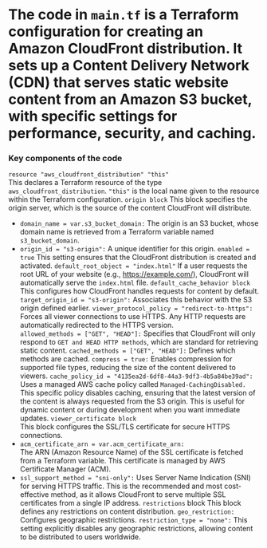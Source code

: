 # The code in `main.tf` is a Terraform configuration for creating an Amazon CloudFront distribution. It sets up a Content Delivery Network (CDN) that serves static website content from an Amazon S3 bucket, with specific settings for performance, security, and caching. 
### Key components of the code

`resource "aws_cloudfront_distribution" "this"`   
This declares a Terraform resource of the type `aws_cloudfront_distribution`.
`"this"` is the local name given to the resource within the Terraform configuration. 
`origin block` 
This block specifies the origin server, which is the source of the content CloudFront will distribute.
* `domain_name = var.s3_bucket_domain:` The origin is an S3 bucket, whose domain name is retrieved from a Terraform variable named `s3_bucket_domain`.
* `origin_id = "s3-origin":` A unique identifier for this origin. 
`enabled = true`
This setting ensures that the CloudFront distribution is created and activated.
`default_root_object = "index.html"`
If a user requests the root URL of your website (e.g., https://example.com/), CloudFront will automatically serve the `index.html` file. 
`default_cache_behavior block`   
This configures how CloudFront handles requests for content by default.
`target_origin_id = "s3-origin":` Associates this behavior with the S3 origin defined earlier.
`viewer_protocol_policy = "redirect-to-https":`   Forces all viewer connections to use HTTPS. Any HTTP requests are automatically redirected to the HTTPS version.  
`allowed_methods = ["GET", "HEAD"]:`   Specifies that CloudFront will only respond to `GET and HEAD HTTP methods`, which are standard for retrieving static content.
`cached_methods = ["GET", "HEAD"]:` Defines which methods are cached.
`compress = true:` Enables compression for supported file types, reducing the size of the content delivered to viewers.
`cache_policy_id = "4135ea2d-6df8-44a3-9df3-4b5a84be39ad":` Uses a managed AWS cache policy called `Managed-CachingDisabled.`
This specific policy disables caching, ensuring that the latest version of the content is always requested from the S3 origin. This is useful for dynamic content or during development when you want immediate updates. 
`viewer_certificate block`   
This block configures the SSL/TLS certificate for secure HTTPS connections.
* `acm_certificate_arn = var.acm_certificate_arn:`  
The ARN (Amazon Resource Name) of the SSL certificate is fetched from a Terraform variable. This certificate is managed by AWS Certificate Manager (ACM).
* `ssl_support_method = "sni-only":` Uses Server Name Indication (SNI) for serving HTTPS traffic. This is the recommended and most cost-effective method, as it allows CloudFront to serve multiple SSL certificates from a single IP address. 
`restrictions` block 
This block defines any restrictions on content distribution.
`geo_restriction:` Configures geographic restrictions.
`restriction_type = "none":` This setting explicitly disables any geographic restrictions, allowing content to be distributed to users worldwide. 